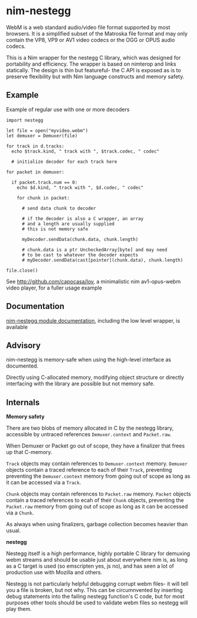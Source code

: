 
nim-nestegg
=======

WebM is a web standard audio/video file format supported by most browsers. It is a simplified subset of the Matroska file format and may only contain the VP8, VP9 or AV1 video codecs or the OGG or OPUS audio codecs.

This is a Nim wrapper for the nestegg C library, which was designed for portability and efficiency. The wrapper is based on nimterop and links statically. The design is thin but featureful- the C API is exposed as is to preserve flexibility but with Nim language constructs and memory safety.

Example
--------

Example of regular use with one or more decoders

    import nestegg

    let file = open("myvideo.webm")
    let demuxer = Demuxer(file)

    for track in d.tracks:
      echo $track.kind, " track with ", $track.codec, " codec"

      # initialize decoder for each track here

    for packet in demuxer:

      if packet.track.num == 0:
        echo $d.kind, " track with ", $d.codec, " codec"

        for chunk in packet:
          
          # send data chunk to decoder

          # if the decoder is also a C wrapper, an array
          # and a length are usually supplied
          # this is not memory safe
          
          myDecoder.sendData(chunk.data, chunk.length)

          # chunk.data is a ptr UncheckedArray[byte] and may need 
          # to be cast to whatever the decoder expects
          # myDecoder.sendData(cast[pointer](chunk.data), chunk.length)

    file.close()

See http://github.com/capocasa/lov, a minimalistic nim av1-opus-webm video player, for a fuller usage example

Documentation
-------------

[nim-nestegg module documentation](//capocasa.github.io/nim-nestegg/nestegg.html), including the low level wrapper, is available


Advisory
--------

nim-nestegg is memory-safe when using the high-level interface as documented.

Directly using C-allocated memory, modifying object structure or directly interfacing with the library are possible but not memory safe.

Internals
---------

**Memory safety**

There are two blobs of memory allocated in C by the nestegg library, accessible by untraced references `Demuxer.context` and `Packet.raw`.

When Demuxer or Packet go out of scope, they have a finalizer that frees up that C-memory.

`Track` objects may contain references to `Demuxer.context` memory. `Demuxer` objects contain a traced reference to each of their `Track`, preventing preventing the `Demuxer.context` memory from going out of scope as long as it can be accessed via a `Track`.

`Chunk` objects may contain references to `Packet.raw` memory. `Packet` objects contain a traced references to ecah of their `Chunk` objects, preventing the `Packet.raw` memory from going out of scope as long as it can be accessed via a `Chunk`.

As always when using finalizers, garbage collection becomes heavier than usual.

**nestegg**

Nestegg itself is a high performance, highly portable C library for demuxing webm streams and should be usable just about everywhere nim is, as long as a C target is used (so emscripten yes, js no), and has seen a lot of production use with Mozilla and others.

Nestegg is not particularly helpful debugging corrupt webm files- it will tell you a file is broken, but not why. This can be circumnvented by inserting debug statements into the failing nestegg function's C code, but for most purposes other tools should be used to validate webm files so nestegg will play them.
